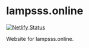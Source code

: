 # lampsss.online
[![Netlify Status](https://api.netlify.com/api/v1/badges/c997fffe-bd93-4415-9f78-a38c6ad02be8/deploy-status)](https://app.netlify.com/sites/lampsss/deploys)

Website for lampsss.online.
